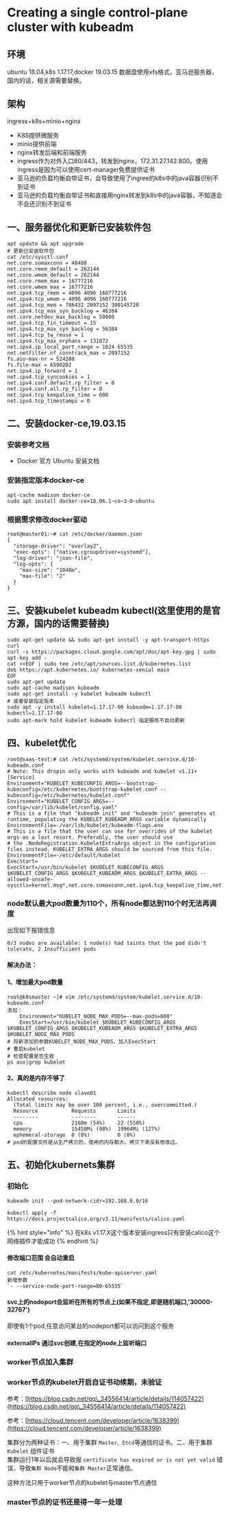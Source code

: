 # Creating a single control-plane cluster with kubeadm

## 环境

ubuntu 18.04,k8s 1.17.17,docker 19.03.15 数据盘使用xfs格式，亚马逊服务器，国内的话，相关源需要替换。

## 架构

ingress+k8s+minio+nginx

* K8S提供微服务
* minio提供前端
* nginx转发后端和前端服务
* ingress作为对外入口80/443，转发到nginx，172.31.27.142:800。使用ingress是因为可以使用cert-manager免费提供证书
* 亚马逊的负载均衡自带证书，会导致使用了ingree的k8s中的java容器识别不到证书
* 亚马逊的负载均衡自带证书和直接用nginx转发到k8s中的java容器，不知道会不会还识别不到证书             &#x20;

## 一、服务器优化和更新已安装软件包

```
apt update && apt upgrade
# 更新已安装软件包
cat /etc/sysctl.conf
net.core.somaxconn = 40480
net.core.rmem_default = 262144
net.core.wmem_default = 262144
net.core.rmem_max = 16777216
net.core.wmem_max = 16777216
net.ipv4.tcp_rmem = 4096 4096 160777216
net.ipv4.tcp_wmem = 4096 4096 160777216
net.ipv4.tcp_mem = 786432 2097152 300145728
net.ipv4.tcp_max_syn_backlog = 46384
net.core.netdev_max_backlog = 50000
net.ipv4.tcp_fin_timeout = 15
net.ipv4.tcp_max_syn_backlog = 56384
net.ipv4.tcp_tw_reuse = 1
net.ipv4.tcp_max_orphans = 131072
net.ipv4.ip_local_port_range = 1024 65535
net.netfilter.nf_conntrack_max = 2097152
fs.aio-max-nr = 524288
fs.file-max = 6590202
net.ipv4.ip_forward = 1
net.ipv4.tcp_syncookies = 1
net.ipv4.conf.default.rp_filter = 0
net.ipv4.conf.all.rp_filter = 0
net.ipv4.tcp_keepalive_time = 600
net.ipv4.tcp_timestamps = 0
```

## 二、安装docker-ce,19.03.15

### 安装参考文档

* Docker 官方 Ubuntu 安装文档

### 安装指定版本docker-ce

```
apt-cache madison docker-ce
sudo apt install docker-ce=18.06.1~ce~3-0~ubuntu
```

### 根据需求修改docker驱动

```
root@master01:~# cat /etc/docker/daemon.json 
{
  "storage-driver": "overlay2",
  "exec-opts": ["native.cgroupdriver=systemd"],
  "log-driver": "json-file",
  "log-opts": {
    "max-size": "1048m",
    "max-file": "2"
  }
}
```

## 三、安装kubelet kubeadm kubectl(这里使用的是官方源，国内的话需要替换)

```
sudo apt-get update && sudo apt-get install -y apt-transport-https curl
curl -s https://packages.cloud.google.com/apt/doc/apt-key.gpg | sudo apt-key add -
cat <<EOF | sudo tee /etc/apt/sources.list.d/kubernetes.list
deb https://apt.kubernetes.io/ kubernetes-xenial main
EOF
sudo apt-get update
sudo apt-cache madison kubeadm
sudo apt-get install -y kubelet kubeadm kubectl
# 或者安装指定版本 
sudo apt -y install kubelet=1.17.17-00 kubeadm=1.17.17-00 kubectl=1.17.17-00
sudo apt-mark hold kubelet kubeadm kubectl 指定服务不自动更新
```

## 四、kubelet优化

```
root@saas-test:# cat /etc/systemd/system/kubelet.service.d/10-kubeadm.conf 
# Note: This dropin only works with kubeadm and kubelet v1.11+
[Service]
Environment="KUBELET_KUBECONFIG_ARGS=--bootstrap-kubeconfig=/etc/kubernetes/bootstrap-kubelet.conf --kubeconfig=/etc/kubernetes/kubelet.conf"
Environment="KUBELET_CONFIG_ARGS=--config=/var/lib/kubelet/config.yaml"
# This is a file that "kubeadm init" and "kubeadm join" generates at runtime, populating the KUBELET_KUBEADM_ARGS variable dynamically
EnvironmentFile=-/var/lib/kubelet/kubeadm-flags.env
# This is a file that the user can use for overrides of the kubelet args as a last resort. Preferably, the user should use
# the .NodeRegistration.KubeletExtraArgs object in the configuration files instead. KUBELET_EXTRA_ARGS should be sourced from this file.
EnvironmentFile=-/etc/default/kubelet
ExecStart=
ExecStart=/usr/bin/kubelet $KUBELET_KUBECONFIG_ARGS $KUBELET_CONFIG_ARGS $KUBELET_KUBEADM_ARGS $KUBELET_EXTRA_ARGS --allowed-unsafe-sysctls=kernel.msg*,net.core.somaxconn,net.ipv4.tcp_keepalive_time,net.ipv4.tcp_syncookies,net.ipv4.tcp_tw_reuse,net.ipv4.tcp_timestamps,net.ipv4.tcp_fin_timeout
```

### node默认最大pod数量为110个，所有node都达到110个时无法再调度

出现如下报错信息

`0/3 nodes are available: 1 node(s) had taints that the pod didn't tolerate, 2 Insufficient pods`

#### 解决办法：

#### 1、增加最大pod数量

```
root@k8smaster ~]# vim /etc/systemd/system/kubelet.service.d/10-kubeadm.conf 
添加：
	Environment="KUBELET_NODE_MAX_PODS=--max-pods=600"
	ExecStart=/usr/bin/kubelet $KUBELET_KUBECONFIG_ARGS $KUBELET_CONFIG_ARGS $KUBELET_KUBEADM_ARGS $KUBELET_EXTRA_ARGS $KUBELET_NODE_MAX_PODS
# 将新添加的参数KUBELET_NODE_MAX_PODS，加入ExecStart
# 重启kubelet
# 检查配置是否生效
ps aux|grep kubelet
```



#### 2、真的是内存不够了

```
kubectl describe node slave01
Allocated resources:
  (Total limits may be over 100 percent, i.e., overcommitted.)
  Resource           Requests       Limits
  --------           --------       ------
  cpu                2160m (54%)    22 (550%)
  memory             15450Mi (98%)  19964Mi (127%)
  ephemeral-storage  0 (0%)         0 (0%)
# pod的配置文件是从生产拷贝的，使用的内存都大，拷贝下来没有修改过。
```

## 五、初始化kubernets集群

### 初始化

`kubeadm init --pod-network-cidr=192.168.0.0/16`

`kubectl apply -f https://docs.projectcalico.org/v3.11/manifests/calico.yaml`

{% hint style="info" %}
在k8s v1.17.X这个版本安装ingress只有安装calico这个网络插件才能成功
{% endhint %}

#### 修改端口范围 会自动重启

```
cat /etc/kubernetes/manifests/kube-apiserver.yaml
新增参数
`- --service-node-port-range=80-65535`
```

#### svc上的nodeport会监听在所有的节点上(如果不指定,即是随机端口,'30000-32767')

即使有1个pod,任意访问某台的nodeport都可以访问到这个服务

#### externalIPs 通过svc创建,在指定的node上监听端口

### worker节点加入集群

### worker节点的kubelet开启自证书动续期，未验证

参考：[https://blog.csdn.net/qq\_34556414/article/details/114057422](https://blog.csdn.net/qq\_34556414/article/details/114057422)

参考：[https://cloud.tencent.com/developer/article/1638399](https://cloud.tencent.com/developer/article/1638399)

集群分为两种证书：一、用于集群 `Master、Etcd`等通信的证书。二、用于集群 `Kubelet` 组件证书\
集群运行1年以后就会导致报 `certificate has expired or is not yet valid` 错误，导致`集群 Node`不能和`集群 Master`正常通信。

这种方法只用于worker节点的kubelet与master节点通信

### master节点的证书还是得一年一处理
